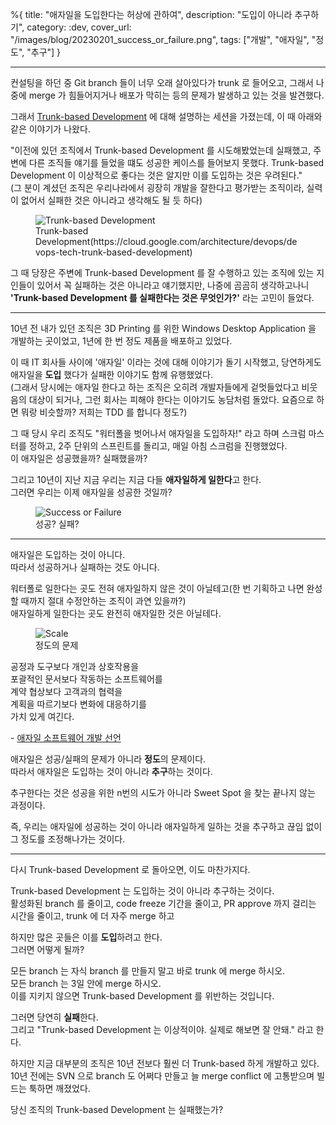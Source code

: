 %{
title: "애자일을 도입한다는 허상에 관하여",
description: "도입이 아니라 추구하기",
category: :dev,
cover_url: "/images/blog/20230201_success_or_failure.png",
tags: ["개발", "애자일", "정도", "추구"]
}

---

컨설팅을 하던 중 Git branch 들이 너무 오래 살아있다가 trunk 로 들어오고, 그래서 나중에 merge 가 힘들어지거나 배포가 막히는 등의 문제가 발생하고 있는 것을 발견했다.

그래서 [Trunk-based Development](https://trunkbaseddevelopment.com/) 에 대해 설명하는 세션을 가졌는데, 이 때 아래와 같은 이야기가 나왔다.

"이전에 있던 조직에서 Trunk-based Development 를 시도해봤었는데 실패했고, 주변에 다른 조직들 얘기를 들었을 떄도 성공한 케이스를 들어보지 못했다. Trunk-based Development 이 이상적으로 좋다는 것은 알지만 이를 도입하는 것은 우려된다."\
(그 분이 계셨던 조직은 우리나라에서 굉장히 개발을 잘한다고 평가받는 조직이라, 실력이 없어서 실패한 것은 아니라고 생각해도 될 듯 하다)

<figure>
  <img src="/images/blog/20230201_trunk_based_development.svg" alt="Trunk-based Development">
  <figcaption>Trunk-based Development(https://cloud.google.com/architecture/devops/devops-tech-trunk-based-development)</figcaption>
</figure>

그 때 당장은 주변에 Trunk-based Development 를 잘 수행하고 있는 조직에 있는 지인들이 있어서 꼭 실패하는 것은 아니라고 얘기했지만, 나중에 곰곰히 생각하고나니 **'Trunk-based Development 를 실패한다는 것은 무엇인가?'** 라는 고민이 들었다.

---

10년 전 내가 있던 조직은 3D Printing 를 위한 Windows Desktop Application 을 개발하는 곳이었고, 1년에 한 번 정도 제품을 배포하고 있었다.

이 때 IT 회사들 사이에 '애자일' 이라는 것에 대해 이야기가 돌기 시작했고, 당연하게도 애자일을 **도입** 했다가 실패한 이야기도 함께 유행했었다.\
(그래서 당시에는 애자일 한다고 하는 조직은 오히려 개발자들에게 겉멋들었다고 비웃음의 대상이 되거나, 그런 회사는 피해야 한다는 이야기도 농담처럼 돌았다. 요즘으로 하면 뭐랑 비슷할까? 저희는 TDD 를 합니다 정도?)

그 때 당시 우리 조직도 "워터폴을 벗어나서 애자일을 도입하자!" 라고 하며 스크럼 마스터를 정하고, 2주 단위의 스프린트를 돌리고, 매일 아침 스크럼을 진행했었다.\
이 애자일은 성공했을까? 실패했을까?

그리고 10년이 지난 지금 우리는 지금 다들 **애자일하게 일한다**고 한다.\
그러면 우리는 이제 애자일을 성공한 것일까?

<figure>
  <img src="/images/blog/20230201_success_or_failure.png" alt="Success or Failure">
  <figcaption>성공? 실패?</figcaption>
</figure>

---

애자일은 도입하는 것이 아니다.\
따라서 성공하거나 실패하는 것도 아니다.

워터폴로 일한다는 곳도 전혀 애자일하지 않은 것이 아닐테고(한 번 기획하고 나면 완성할 때까지 절대 수정안하는 조직이 과연 있을까?)\
애자일하게 일한다는 곳도 완전히 애자일한 것은 아닐테다.

<figure>
  <img src="/images/blog/20230201_scale.png" alt="Scale">
  <figcaption>정도의 문제</figcaption>
</figure>

>>>
공정과 도구보다 개인과 상호작용을\
포괄적인 문서보다 작동하는 소프트웨어를\
계약 협상보다 고객과의 협력을\
계획을 따르기보다 변화에 대응하기를\
가치 있게 여긴다.

\- [애자일 소프트웨어 개발 선언](https://agilemanifesto.org/iso/ko/manifesto.html)
>>>

애자일은 성공/실패의 문제가 아니라 **정도**의 문제이다.\
따라서 애자일은 도입하는 것이 아니라 **추구**하는 것이다.

추구한다는 것은 성공을 위한 n번의 시도가 아니라 Sweet Spot 을 찾는 끝나지 않는 과정이다.

즉, 우리는 애자일에 성공하는 것이 아니라 애자일하게 일하는 것을 추구하고 끊임 없이 그 정도를 조정해나가는 것이다.

---

다시 Trunk-based Development 로 돌아오면, 이도 마찬가지다.

Trunk-based Development 는 도입하는 것이 아니라 추구하는 것이다.\
활성화된 branch 를 줄이고, code freeze 기간을 줄이고, PR approve 까지 걸리는 시간을 줄이고, trunk 에 더 자주 merge 하고

하지만 많은 곳들은 이를 **도입**하려고 한다.\
그러면 어떻게 될까?

모든 branch 는 자식 branch 를 만들지 말고 바로 trunk 에 merge 하시오.\
모든 branch 는 3일 안에 merge 하시오.\
이를 지키지 않으면 Trunk-based Development 를 위반하는 것입니다.

그러면 당연히 **실패**한다.\
그리고 "Trunk-based Development 는 이상적이야. 실제로 해보면 잘 안돼." 라고 한다.

하지만 지금 대부분의 조직은 10년 전보다 훨씬 더 Trunk-based 하게 개발하고 있다.\
10년 전에는 SVN 으로 branch 도 어쩌다 만들고 늘 merge conflict 에 고통받으며 빌드는 툭하면 깨졌었다.

당신 조직의 Trunk-based Development 는 실패했는가?
